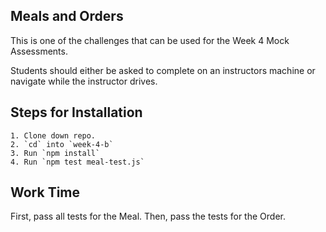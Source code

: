 ## Meals and Orders

This is one of the challenges that can be used for the Week 4 Mock Assessments.

Students should either be asked to complete on an instructors machine or navigate while the instructor drives.

## Steps for Installation

```
1. Clone down repo.
2. `cd` into `week-4-b`
3. Run `npm install`
4. Run `npm test meal-test.js`
```

## Work Time

First, pass all tests for the Meal. Then, pass the tests for the Order.
